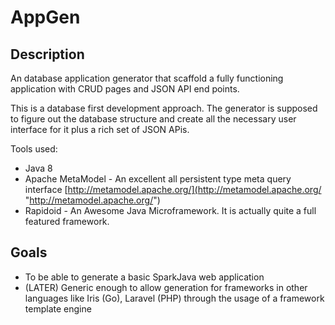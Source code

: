 AppGen
==================

Description
------------------
An database application generator that scaffold a fully functioning application with CRUD pages and JSON API end points.

This is a database first development approach. The generator is supposed to figure out the database structure and create all the necessary user interface for it plus a rich set of JSON APis.

Tools used:

- Java 8
- Apache MetaModel - An excellent all persistent type meta query interface [http://metamodel.apache.org/](http://metamodel.apache.org/ "http://metamodel.apache.org/")
- Rapidoid - An Awesome Java Microframework. It is actually  quite a full featured framework.


Goals
------------------
- To be able to generate a basic SparkJava web application
- (LATER) Generic enough to allow generation for frameworks in other languages like Iris (Go), Laravel (PHP) through the usage of a framework template engine

